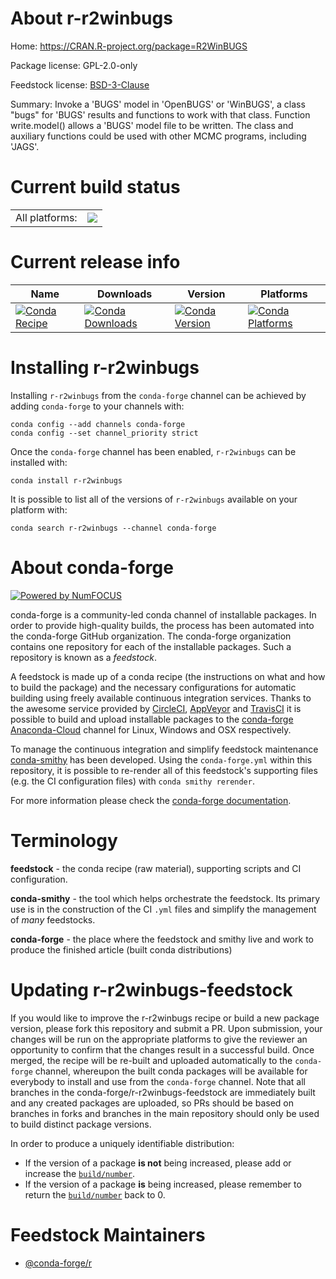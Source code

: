 About r-r2winbugs
=================

Home: https://CRAN.R-project.org/package=R2WinBUGS

Package license: GPL-2.0-only

Feedstock license: [BSD-3-Clause](https://github.com/conda-forge/r-r2winbugs-feedstock/blob/master/LICENSE.txt)

Summary: Invoke a 'BUGS' model in 'OpenBUGS' or 'WinBUGS', a class "bugs" for 'BUGS'  results and functions to work with that class. Function write.model() allows a 'BUGS' model file to be written.   The class and auxiliary functions could be used with other MCMC programs, including 'JAGS'.

Current build status
====================


<table><tr><td>All platforms:</td>
    <td>
      <a href="https://dev.azure.com/conda-forge/feedstock-builds/_build/latest?definitionId=6847&branchName=master">
        <img src="https://dev.azure.com/conda-forge/feedstock-builds/_apis/build/status/r-r2winbugs-feedstock?branchName=master">
      </a>
    </td>
  </tr>
</table>

Current release info
====================

| Name | Downloads | Version | Platforms |
| --- | --- | --- | --- |
| [![Conda Recipe](https://img.shields.io/badge/recipe-r--r2winbugs-green.svg)](https://anaconda.org/conda-forge/r-r2winbugs) | [![Conda Downloads](https://img.shields.io/conda/dn/conda-forge/r-r2winbugs.svg)](https://anaconda.org/conda-forge/r-r2winbugs) | [![Conda Version](https://img.shields.io/conda/vn/conda-forge/r-r2winbugs.svg)](https://anaconda.org/conda-forge/r-r2winbugs) | [![Conda Platforms](https://img.shields.io/conda/pn/conda-forge/r-r2winbugs.svg)](https://anaconda.org/conda-forge/r-r2winbugs) |

Installing r-r2winbugs
======================

Installing `r-r2winbugs` from the `conda-forge` channel can be achieved by adding `conda-forge` to your channels with:

```
conda config --add channels conda-forge
conda config --set channel_priority strict
```

Once the `conda-forge` channel has been enabled, `r-r2winbugs` can be installed with:

```
conda install r-r2winbugs
```

It is possible to list all of the versions of `r-r2winbugs` available on your platform with:

```
conda search r-r2winbugs --channel conda-forge
```


About conda-forge
=================

[![Powered by NumFOCUS](https://img.shields.io/badge/powered%20by-NumFOCUS-orange.svg?style=flat&colorA=E1523D&colorB=007D8A)](http://numfocus.org)

conda-forge is a community-led conda channel of installable packages.
In order to provide high-quality builds, the process has been automated into the
conda-forge GitHub organization. The conda-forge organization contains one repository
for each of the installable packages. Such a repository is known as a *feedstock*.

A feedstock is made up of a conda recipe (the instructions on what and how to build
the package) and the necessary configurations for automatic building using freely
available continuous integration services. Thanks to the awesome service provided by
[CircleCI](https://circleci.com/), [AppVeyor](https://www.appveyor.com/)
and [TravisCI](https://travis-ci.com/) it is possible to build and upload installable
packages to the [conda-forge](https://anaconda.org/conda-forge)
[Anaconda-Cloud](https://anaconda.org/) channel for Linux, Windows and OSX respectively.

To manage the continuous integration and simplify feedstock maintenance
[conda-smithy](https://github.com/conda-forge/conda-smithy) has been developed.
Using the ``conda-forge.yml`` within this repository, it is possible to re-render all of
this feedstock's supporting files (e.g. the CI configuration files) with ``conda smithy rerender``.

For more information please check the [conda-forge documentation](https://conda-forge.org/docs/).

Terminology
===========

**feedstock** - the conda recipe (raw material), supporting scripts and CI configuration.

**conda-smithy** - the tool which helps orchestrate the feedstock.
                   Its primary use is in the construction of the CI ``.yml`` files
                   and simplify the management of *many* feedstocks.

**conda-forge** - the place where the feedstock and smithy live and work to
                  produce the finished article (built conda distributions)


Updating r-r2winbugs-feedstock
==============================

If you would like to improve the r-r2winbugs recipe or build a new
package version, please fork this repository and submit a PR. Upon submission,
your changes will be run on the appropriate platforms to give the reviewer an
opportunity to confirm that the changes result in a successful build. Once
merged, the recipe will be re-built and uploaded automatically to the
`conda-forge` channel, whereupon the built conda packages will be available for
everybody to install and use from the `conda-forge` channel.
Note that all branches in the conda-forge/r-r2winbugs-feedstock are
immediately built and any created packages are uploaded, so PRs should be based
on branches in forks and branches in the main repository should only be used to
build distinct package versions.

In order to produce a uniquely identifiable distribution:
 * If the version of a package **is not** being increased, please add or increase
   the [``build/number``](https://docs.conda.io/projects/conda-build/en/latest/resources/define-metadata.html#build-number-and-string).
 * If the version of a package **is** being increased, please remember to return
   the [``build/number``](https://docs.conda.io/projects/conda-build/en/latest/resources/define-metadata.html#build-number-and-string)
   back to 0.

Feedstock Maintainers
=====================

* [@conda-forge/r](https://github.com/conda-forge/r/)

